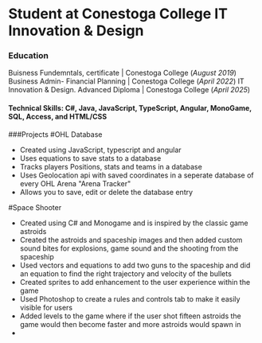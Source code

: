 # Student at Conestoga College IT Innovation & Design

### Education 
Buisness Fundemntals, certificate | Conestoga College (_August 2019_) 
Business Admin- Financial Planning | Conestoga College (_April 2022_)
IT Innovation & Design. Advanced Diploma | Conestoga College (_April 2025_)

#### Technical Skills: C#, Java, JavaScript, TypeScript, Angular, MonoGame, SQL, Access, and HTML/CSS

###Projects
#OHL Database
- Created using JavaScript, typescript and angular
- Uses equations to save stats to a database
- Tracks players Positions, stats and teams in a database
- Uses Geolocation api with saved coordinates in a seperate database of every OHL Arena "Arena Tracker"
- Allows you to save, edit or delete the database entry

#Space Shooter
- Created using C# and Monogame and is inspired by the classic game astroids
- Created the astroids and spaceship images and then added custom sound bites for explosions, game sound and the shooting from the spaceship
- Used vectors and equations to add two guns to the spaceship and did an equation to find the right trajectory and velocity of the bullets
- Created sprites to add enhancement to the user experience within the game
- Used Photoshop to create a rules and controls tab to make it easily visible for users
- Added levels to the game where if the user shot fifteen astroids the game would then become faster and more astroids would spawn in
- 
  
